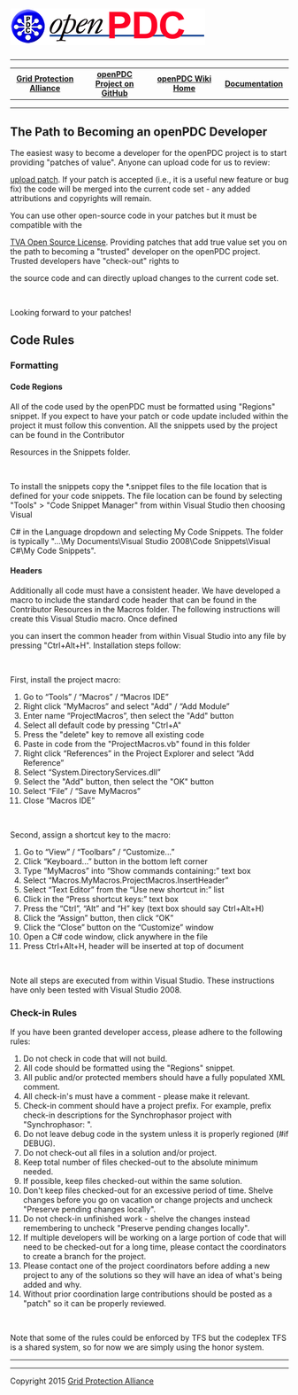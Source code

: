 

<html lang="en" xmlns="http://www.w3.org/1999/xhtml">

<head>

<meta charset="utf-8" />

<title>DeveloperPath</title>



<!--HtmlToGmd.Head-->



<!--/HtmlToGmd.Head-->

</head>

<body>

<h1><a href="https://github.com/GridProtectionAlliance/openPDC/blob/master/Source/Documentation/wiki/openPDC_Home.md"><img src="https://github.com/GridProtectionAlliance/openPDC/blob/master/Source/Documentation/wiki/openPDC_Logo.png" alt="The Open Source Phasor Data Concentrator" /></a></h1>

<hr />

<!--HtmlToGmd.Body-->

<div id="NavigationMenu">

<table style="width: 100%; border-collapse: collapse; border: 0px solid gray;">

<tr>

<td style="width: 25%; text-align:center;"><b><a href="http://www.gridprotectionalliance.org">Grid Protection Alliance</a></b></td>

<td style="width: 25%; text-align:center;"><b><a href="https://github.com/GridProtectionAlliance/openPDC">openPDC Project on GitHub</a></b></td>

<td style="width: 25%; text-align:center;"><b><a href="https://github.com/GridProtectionAlliance/openPDC/blob/master/Documentation/wiki/openPDC_Home.md">openPDC Wiki Home</a></b></td>

<td style="width: 25%; text-align:center;"><b><a href="https://github.com/GridProtectionAlliance/openPDC/blob/master/Documentation/wiki/openPDC_Documentation_Home.md">Documentation</a></b></td>

</tr>

</table>

</div>

<hr />

<!--/HtmlToGmd.Body-->



<div class="WikiContent">

<div class="wikidoc">

<h2>The Path to Becoming an openPDC Developer</h2>

The easiest wasy to become a developer for the openPDC project is to start providing &quot;patches of value&quot;. Anyone can upload code for us to review:

<a href="http://openpdc.codeplex.com/SourceControl/UploadPatch.aspx">upload patch</a>. If your patch is accepted (i.e., it is a useful new feature or bug fix) the code will be merged into the current code set - any added attributions and copyrights will remain.

 You can use other open-source code in your patches but it must be compatible with the

<a href="https://github.com/GridProtectionAlliance/openPDC/blob/master/Source/Documentation/wiki/license.md">TVA Open Source License</a>. Providing patches that add true value set you on the path to becoming a &quot;trusted&quot; developer on the openPDC project. Trusted developers have &quot;check-out&quot; rights to

 the source code and can directly upload changes to the current code set.<br>

<br>

Looking forward to your patches!<br>

<h2>Code Rules</h2>

<h3>Formatting</h3>

<h4>Code Regions</h4>

All of the code used by the openPDC must be formatted using &quot;Regions&quot; snippet. If you expect to have your patch or code update included within the project it must follow this convention. All the snippets used by the project can be found in the Contributor

 Resources in the Snippets folder.<br>

<br>

To install the snippets copy the *.snippet files to the file location that is defined for your code snippets. The file location can be found by selecting &quot;Tools&quot; &gt; &quot;Code Snippet Manager&quot; from within Visual Studio then choosing Visual

 C# in the Language dropdown and selecting My Code Snippets. The folder is typically &quot;...\My Documents\Visual Studio 2008\Code Snippets\Visual C#\My Code Snippets&quot;.<br>

<h4>Headers</h4>

Additionally all code must have a consistent header. We have developed a macro to include the standard code header that can be found in the Contributor Resources in the Macros folder. The following instructions will create this Visual Studio macro. Once defined

 you can insert the common header from within Visual Studio into any file by pressing &quot;Ctrl&#43;Alt&#43;H&quot;. Installation steps follow:<br>

<br>

First, install the project macro:<br>

<ol>

<li>Go to “Tools” / “Macros” / “Macros IDE” </li><li>Right click “MyMacros” and select &quot;Add&quot; / “Add Module” </li><li>Enter name “ProjectMacros”, then select the &quot;Add&quot; button </li><li>Select all default code by pressing &quot;Ctrl&#43;A&quot; </li><li>Press the &quot;delete&quot; key to remove all existing code </li><li>Paste in code from the &quot;ProjectMacros.vb&quot; found in this folder </li><li>Right click “References” in the Project Explorer and select “Add Reference” </li><li>Select “System.DirectoryServices.dll” </li><li>Select the &quot;Add&quot; button, then select the &quot;OK&quot; button </li><li>Select “File” / “Save MyMacros” </li><li>Close “Macros IDE”</li></ol>

<br>

Second, assign a shortcut key to the macro:<br>

<ol>

<li>Go to “View” / “Toolbars” / “Customize...” </li><li>Click “Keyboard...” button in the bottom left corner </li><li>Type “MyMacros” into “Show commands containing:” text box </li><li>Select “Macros.MyMacros.ProjectMacros.InsertHeader” </li><li>Select “Text Editor” from the “Use new shortcut in:” list </li><li>Click in the “Press shortcut keys:” text box </li><li>Press the “Ctrl”, “Alt” and “H” key (text box should say Ctrl&#43;Alt&#43;H) </li><li>Click the “Assign” button, then click “OK” </li><li>Click the “Close” button on the “Customize” window </li><li>Open a C# code window, click anywhere in the file </li><li>Press Ctrl&#43;Alt&#43;H, header will be inserted at top of document</li></ol>

<br>

Note all steps are executed from within Visual Studio. These instructions have only been tested with Visual Studio 2008.<br>

<h3>Check-in Rules</h3>

If you have been granted developer access, please adhere to the following rules:<br>

<ol>

<li>Do not check in code that will not build. </li><li>All code should be formatted using the &quot;Regions&quot; snippet. </li><li>All public and/or protected members should have a fully populated XML comment.

</li><li>All check-in&#39;s must have a comment - please make it relevant. </li><li>Check-in comment should have a project prefix. For example, prefix check-in descriptions for the Synchrophasor project with &quot;Synchrophasor: &quot;.

</li><li>Do not leave debug code in the system unless it is properly regioned (#if DEBUG).

</li><li>Do not check-out all files in a solution and/or project. </li><li>Keep total number of files checked-out to the absolute minimum needed. </li><li>If possible, keep files checked-out within the same solution. </li><li>Don&#39;t keep files checked-out for an excessive period of time. Shelve changes before you go on vacation or change projects and uncheck &quot;Preserve pending changes locally&quot;.

</li><li>Do not check-in unfinished work - shelve the changes instead remembering to uncheck &quot;Preserve pending changes locally&quot;.

</li><li>If multiple developers will be working on a large portion of code that will need to be checked-out for a long time, please contact the coordinators to create a branch for the project.

</li><li>Please contact one of the project coordinators before adding a new project to any of the solutions so they will have an idea of what&#39;s being added and why.

</li><li>Without prior coordination large contributions should be posted as a &quot;patch&quot; so it can be properly reviewed.</li></ol>

<br>

Note that some of the rules could be enforced by TFS but the codeplex TFS is a shared system, so for now we are simply using the honor system.<br>

</div>

</div>

<div id="footer">

<hr />



</div>



<!--HtmlToGmd.Foot-->

<div id="copyright">

<hr />

Copyright 2015 <a href="http://www.gridprotectionoalliance.org">Grid Protection Alliance</a>

</div>

<!--/HtmlToGmd.Foot-->

</body>

</html>


